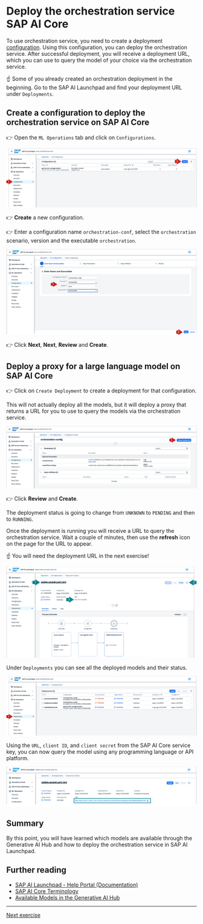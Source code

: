 # Deploy the orchestration service SAP AI Core

To use orchestration service, you need to create a deployment [configuration](https://help.sap.com/docs/ai-launchpad/sap-ai-launchpad/configurations). Using this configuration, you can deploy the orchestration service. After successful deployment, you will receive a deployment URL, which you can use to query the model of your choice via the orchestration service.

☝️ Some of you already created an orchestration deployment in the beginning. Go to the SAP AI Launchpad and find your deployment URL under `Deployments`.

## Create a configuration to deploy the orchestration service on SAP AI Core

👉 Open the `ML Operations` tab and click on `Configurations`.

![Configurations](images/configuration_o.png)

👉 **Create** a new configuration.

👉 Enter a configuration name `orchestration-conf`, select the `orchestration` scenario, version and the executable `orchestration`. 

![Create configuration 1/4](images/configuration_o2.png)

👉 Click **Next**, **Next**, **Review** and **Create**.

## Deploy a proxy for a large language model on SAP AI Core

👉 Click on `Create Deployment` to create a deployment for that configuration. 

This will not actually deploy all the models, but it will deploy a proxy that returns a URL for you to use to query the models via the orchestration service. 

![Create deployment 1/5](images/deployment_o.png)

👉 Click **Review** and **Create**.

The deployment status is going to change from `UNKNOWN` to `PENDING` and then to `RUNNING`. 

Once the deployment is running you will receive a URL to query the orchestration service. Wait a couple of minutes, then use the **refresh** icon on the page for the URL to appear. 

☝️ You will need the deployment URL in the next exercise!

![Create deployment 4/5](images/deployments_4.png)

Under `Deployments` you can see all the deployed models and their status.

![Create deployment 2/5](images/deployment_o2.png)

Using the `URL`, `client ID`, and `client secret` from the SAP AI Core service key, you can now query the model using any programming language or API platform.

![Create deployment 5/5](images/deployments_5.png)

## Summary

By this point, you will have learned which models are available through the Generative AI Hub and how to deploy the orchestration service in SAP AI Launchpad.

## Further reading

* [SAP AI Launchpad - Help Portal (Documentation)](https://help.sap.com/docs/ai-launchpad/sap-ai-launchpad/what-is-sap-ai-launchpad)
* [SAP AI Core Terminology](https://help.sap.com/docs/sap-ai-core/sap-ai-core-service-guide/terminology)
* [Available Models in the Generative AI Hub](https://me.sap.com/notes/3437766)

---

[Next exercise](09-orchestration-service.ipynb)
